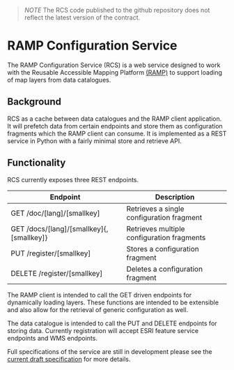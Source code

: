 > *NOTE* The RCS code published to the github repository does not reflect the latest
> version of the contract.

# RAMP Configuration Service

The RAMP Configuration Service (RCS) is a web service designed to work with the
Reusable Accessible Mapping Platform [(RAMP)](http://ramp-pcar.github.io) to support
loading of map layers from data catalogues.

## Background

RCS as a cache between data catalogues and the RAMP client application.  It will
prefetch data from certain endpoints and store them as configuration fragments
which the RAMP client can consume.  It is implemented as a REST service in
Python with a fairly minimal store and retrieve API.

## Functionality

RCS currently exposes three REST endpoints.

Endpoint | Description
-------- | -----------
GET /doc/[lang]/[smallkey] | Retrieves a single configuration fragment
GET /docs/[lang]/[smallkey]{,[smallkey]} | Retrieves multiple configuration fragments
PUT /register/[smallkey] | Stores a configuration fragment
DELETE /register/[smallkey] | Deletes a configuration fragment

The RAMP client is intended to call the GET driven endpoints for dynamically
loading layers.  These functions are intended to be extensible and also allow
for the retrieval of generic configuration as well.

The data catalogue is intended to call the PUT and DELETE endpoints for storing
data.  Currently registration will accept ESRI feature service endpoints and WMS
endpoints.

Full specifications of the service are still in development please see the
[current draft specification](https://github.com/RAMP-PCAR/RCS/blob/master/contract.md)
for more details.
